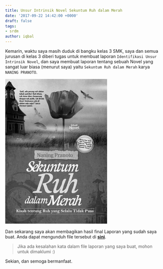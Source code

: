 ```yaml
---
title: Unsur Intrinsik Novel Sekuntum Ruh dalam Merah
date: '2017-09-22 14:42:00 +0000'
draft: false
tags:
- srdm
author: iqbal
---
```


Kemarin, waktu saya masih duduk di bangku kelas 3 SMK, saya dan semua jurusan di kelas 3 diberi tugas untuk membuat laporan `Identifikasi Unsur Intrinsik Novel`, dan saya membuat laporan tentang sebuah Novel yang sangat luar biasa (menurut saya) yaitu `Sekuntum Ruh dalam Merah` karya `NANING PRANOTO`.

![Sekuntum Ruh dalam Merah](/assets/images/images-old/2017/srdm-1.png)

Dan sekarang saya akan membagikan hasil final Laporan yang sudah saya buat. Anda dapat mengunduh file tersebut di [**sini**](/assets/images/dokumen/2017/sekuntum-ruh-dalam-merah-iqbalbirrul.com.pdf).

> Jika ada kesalahan kata dalam file laporan yang saya buat, mohon untuk dimaklumi :)

Sekian, dan semoga bermanfaat.
